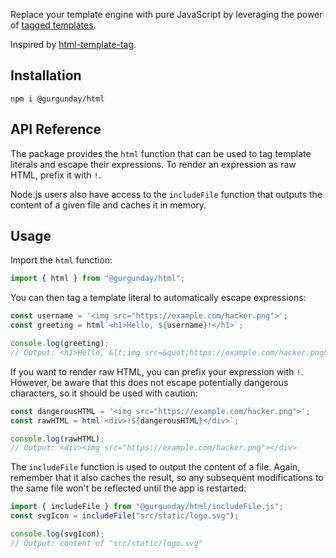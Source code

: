 Replace your template engine with pure JavaScript by leveraging the power of [tagged templates](https://developer.mozilla.org/en-US/docs/Web/JavaScript/Reference/Template_literals#tagged_templates).

Inspired by [html-template-tag](https://github.com/AntonioVdlC/html-template-tag).

## Installation

```shell
npm i @gurgunday/html
```

## API Reference

The package provides the `html` function that can be used to tag template literals and escape their expressions. To render an expression as raw HTML, prefix it with `!`.

Node.js users also have access to the `includeFile` function that outputs the content of a given file and caches it in memory.

## Usage

Import the `html` function:

```js
import { html } from "@gurgunday/html";
```

You can then tag a template literal to automatically escape expressions:

```js
const username = '<img src="https://example.com/hacker.png">';
const greeting = html`<h1>Hello, ${username}!</h1>`;

console.log(greeting);
// Output: <h1>Hello, &lt;img src=&quot;https://example.com/hacker.png&quot;&gt;</h1>
```

If you want to render raw HTML, you can prefix your expression with `!`. However, be aware that this does not escape potentially dangerous characters, so it should be used with caution:

```js
const dangerousHTML = '<img src="https://example.com/hacker.png">';
const rawHTML = html`<div>!${dangerousHTML}</div>`;

console.log(rawHTML);
// Output: <div><img src="https://example.com/hacker.png"></div>
```

The `includeFile` function is used to output the content of a file. Again, remember that it also caches the result, so any subsequent modifications to the same file won't be reflected until the app is restarted:

```js
import { includeFile } from "@gurgunday/html/includeFile.js";
const svgIcon = includeFile("src/static/logo.svg");

console.log(svgIcon);
// Output: content of "src/static/logo.svg"
```
